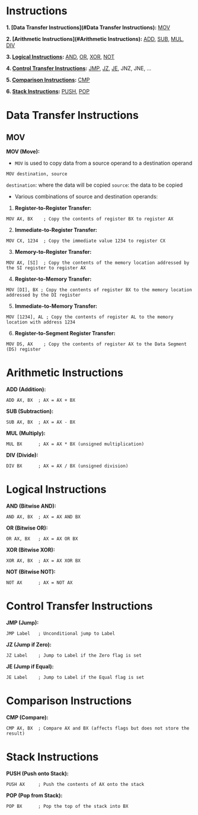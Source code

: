 # Instructions

**1. [Data Transfer Instructions](#Data Transfer Instructions):**  [MOV](#MOV)

**2. [Arithmetic Instructions](#Arithmetic Instructions):** [ADD](#add), [SUB](#sub), [MUL](#mul), [DIV](#div)

**3. [Logical Instructions](#logical-instructions):** [AND](#and), [OR](#or), [XOR](#xor), [NOT](#not)

**4. [Control Transfer Instructions](#control-transfer-instructions):** [JMP](#jmp), [JZ](#jz), [JE](#je), JNZ, JNE, ...

**5. [Comparison Instructions](#comparison-instructions):** [CMP](#cmp)

**6. [Stack Instructions](#stack-instructions):** [PUSH](#push), [POP](#pop)


# <a name ="data-transfer-instructions"></a>Data Transfer Instructions

## <a name="mov"></a>MOV

**MOV (Move):**

- `MOV` is used to copy data from a source operand to a destination operand

``` assembly
MOV destination, source
```
`destination`: where the data will be copied
`source`: the data to be copied

- Various combinations of source and destination operands:

1. **Register-to-Register Transfer:**
```assembly
MOV AX, BX    ; Copy the contents of register BX to register AX
```

2. **Immediate-to-Register Transfer:**
```assembly
MOV CX, 1234  ; Copy the immediate value 1234 to register CX
```

3. **Memory-to-Register Transfer:**
```assembly
MOV AX, [SI]  ; Copy the contents of the memory location addressed by the SI register to register AX
```

4. **Register-to-Memory Transfer:**
```assembly 
MOV [DI], BX ; Copy the contents of register BX to the memory location addressed by the DI register 
```

5. **Immediate-to-Memory Transfer:**
```assembly
MOV [1234], AL ; Copy the contents of register AL to the memory location with address 1234
```

6. **Register-to-Segment Register Transfer:**
```assembly
MOV DS, AX    ; Copy the contents of register AX to the Data Segment (DS) register
```

# <a name ="arithmetic-instructions"></a>Arithmetic Instructions

<a name ="add"></a>**ADD (Addition):**
```assembly
ADD AX, BX  ; AX = AX + BX
```

<a name ="sub"></a>**SUB (Subtraction):**
```assembly
SUB AX, BX  ; AX = AX - BX
```

<a name ="mul"></a>**MUL (Multiply):**
```assembly
MUL BX      ; AX = AX * BX (unsigned multiplication)
```

<a name ="div"></a>**DIV (Divide):**
```assembly
DIV BX      ; AX = AX / BX (unsigned division)
```

# <a name ="logical-instructions"></a> Logical Instructions

<a name ="and"></a>**AND (Bitwise AND):**
```assembly
AND AX, BX  ; AX = AX AND BX
```

<a name ="or"></a>**OR (Bitwise OR):**
```assembly
OR AX, BX   ; AX = AX OR BX
```

<a name ="xor"></a>**XOR (Bitwise XOR):**
```assembly
XOR AX, BX  ; AX = AX XOR BX
```

<a name ="not"></a>**NOT (Bitwise NOT):**
```assembly
NOT AX      ; AX = NOT AX
```

# <a name ="control-transfer-instructions"></a>Control Transfer Instructions

<a name ="jmp"></a>**JMP (Jump):**
```assembly
JMP Label   ; Unconditional jump to Label
```

<a name ="jz"></a>**JZ (Jump if Zero):**
```assembly
JZ Label    ; Jump to Label if the Zero flag is set
```

<a name ="je"></a>**JE (Jump if Equal):**
```assembly
JE Label    ; Jump to Label if the Equal flag is set
```

# <a name = "comparison-instructions"></a> Comparison Instructions

<a name ="cmp"></a>**CMP (Compare):**
```assembly
CMP AX, BX  ; Compare AX and BX (affects flags but does not store the result)
```

# <a name = "stack-instructions"></a>Stack Instructions

<a name ="push"></a>**PUSH (Push onto Stack):**
```assembly
PUSH AX     ; Push the contents of AX onto the stack
```

<a name ="pop"></a>**POP (Pop from Stack):**
```assembly
POP BX      ; Pop the top of the stack into BX
```
